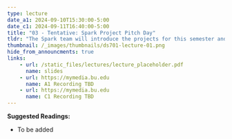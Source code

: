 ```yaml
---
type: lecture
date_a1: 2024-09-10T15:30:00-5:00
date_c1: 2024-09-11T16:40:00-5:00
title: "03 - Tentative: Spark Project Pitch Day"
tldr: "The Spark team will introduce the projects for this semester and what the selection process is."
thumbnail: /_images/thumbnails/ds701-lecture-01.png
hide_from_announcments: true
links: 
    - url: /static_files/lectures/lecture_placeholder.pdf
      name: slides
    - url: https://mymedia.bu.edu
      name: A1 Recording TBD
    - url: https://mymedia.bu.edu
      name: C1 Recording TBD
---
```


**Suggested Readings:**
- To be added

